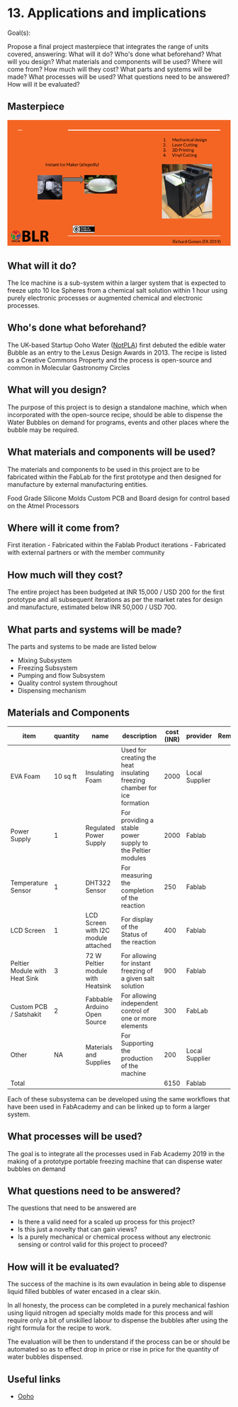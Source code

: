 # 13. Applications and implications

Goal(s):

Propose a final project masterpiece that integrates the range of units covered, answering:
         What will it do?
         Who's done what beforehand?
         What will you design?
         What materials and components will be used?
         Where will come from?
         How much will they cost?
         What parts and systems will be made?
         What processes will be used?
         What questions need to be answered?
         How will it be evaluated?

## Masterpiece

![](../images/week13/A1.png)

## What will it do?

The Ice machine is a sub-system within a larger system that is expected to freeze upto 10 Ice Spheres from a chemical salt solution within 1 hour using purely electronic processes or augmented chemical and electronic processes.

## Who's done what beforehand?

The UK-based Startup Ooho Water ([NotPLA](https://www.notpla.com/products/)) first debuted the edible water Bubble as an entry to the Lexus Design Awards in 2013. The recipe is listed as a Creative Commons Property and the process is open-source and common in Molecular Gastronomy Circles

## What will you design?

The purpose of this project is to design a standalone machine, which when incorporated with the open-source recipe, should be able to dispense the Water Bubbles on demand for programs, events and other places where the bubble may be required.

## What materials and components will be used?

The materials and components to be used in this project are to be fabricated within the FabLab for the first prototype and then designed for manufacture by external manufacturing entities.

Food Grade Silicone Molds
Custom PCB and Board design for control based on the Atmel Processors

## Where will it come from?

First iteration - Fabricated within the Fablab
Product iterations - Fabricated with external partners or with the member community

## How much will they cost?

The entire project has been budgeted at INR 15,000 / USD 200 for the first prototype and all subsequent iterations as per the market rates for design and manufacture, estimated below INR 50,000 / USD 700.

## What parts and systems will be made?

The parts and systems to be made are listed below
- Mixing Subsystem
- Freezing Subsystem
- Pumping and flow Subsystem
- Quality control system throughout
- Dispensing mechanism

## Materials and Components

| item                          | quantity | name                                | description                                                              | cost (INR) | provider       | Remarks |
|-------------------------------|----------|-------------------------------------|--------------------------------------------------------------------------|------------|----------------|---------|
| EVA Foam                      | 10 sq ft | Insulating Foam                     | Used for creating the heat insulating freezing chamber for ice formation | 2000       | Local Supplier |         |
| Power Supply                  | 1        | Regulated Power Supply              | For providing a stable power supply to the Peltier modules               | 2000       | Fablab         |         |
| Temperature Sensor            | 1        | DHT322 Sensor                       | For measuring the completion of the reaction                             | 250        | Fablab         |         |
| LCD Screen                    | 1        | LCD Screen with I2C module attached | For display of the Status of the reaction                                | 400        | Fablab         |         |
| Peltier Module with Heat Sink | 3        | 72 W Peltier module with Heatsink   | For allowing for instant freezing of a given salt solution               | 900        | Fablab         |         |
| Custom PCB / Satshakit        | 2        | Fabbable Arduino Open Source        | For allowing independent control of one or more elements                 | 300        | FabLab         |         |
| Other                         | NA       | Materials and Supplies              | For Supporting the production of the machine                             | 200        | Local Supplier |         |
| Total                         |          |                                     |                                                                          | 6150       | Fablab         |         |


Each of these subsystema can be developed using the same workflows that have been used in FabAcademy and can be linked up to form a larger system.

## What processes will be used?

The goal is to integrate all the processes used in Fab Academy 2019 in the making of a prototype portable freezing machine that can dispense water bubbles on demand

## What questions need to be answered?

The questions that need to be answered are

- Is there a valid need for a scaled up process for this project?
- Is this just a novelty that can gain views?
- Is a purely mechanical or chemical process without any electronic sensing or control valid for this project to proceed?

## How will it be evaluated?

The success of the machine is its own evaulation in being able to dispense liquid filled bubbles of water encased in a clear skin.

In all honesty, the process can be completed in a purely mechanical fashion using liquid nitrogen ad specialty molds made for this process and will require only a bit of unskilled labour to dispense the bubbles after using the right formula for the recipe to work.

The evaluation will be then to understand if the process can be or should be automated so as to effect drop in price or rise in price for the quantity of water bubbles dispensed.

## Useful links

- [Ooho](https://www.designboom.com/technology/skipping-rocks-lab-ooho-edible-water-bottle-04-12-2017/)